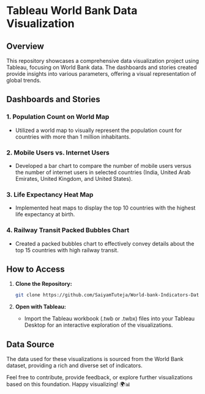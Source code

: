 # Tableau World Bank Data Visualization

## Overview
This repository showcases a comprehensive data visualization project using Tableau, focusing on World Bank data. The dashboards and stories created provide insights into various parameters, offering a visual representation of global trends.

## Dashboards and Stories

### 1. Population Count on World Map
- Utilized a world map to visually represent the population count for countries with more than 1 million inhabitants.
  
### 2. Mobile Users vs. Internet Users
- Developed a bar chart to compare the number of mobile users versus the number of internet users in selected countries (India, United Arab Emirates, United Kingdom, and United States).

### 3. Life Expectancy Heat Map
- Implemented heat maps to display the top 10 countries with the highest life expectancy at birth.

### 4. Railway Transit Packed Bubbles Chart
- Created a packed bubbles chart to effectively convey details about the top 15 countries with high railway transit.

## How to Access
1. **Clone the Repository:**
   ```bash
   git clone https://github.com/SaiyamTuteja/World-bank-Indicators-Data-Visualization.git
   ```

2. **Open with Tableau:**
   - Import the Tableau workbook (.twb or .twbx) files into your Tableau Desktop for an interactive exploration of the visualizations.

## Data Source
The data used for these visualizations is sourced from the World Bank dataset, providing a rich and diverse set of indicators.


Feel free to contribute, provide feedback, or explore further visualizations based on this foundation. Happy visualizing! 🌍📊
